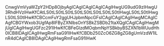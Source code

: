 CnwgVmVyaWZpY2HDp8OjbyAgICAgICAgICAgICAgIHwgUG9udG9zIHwgU3RhdHVzIHwKfCAtLS0tLS0tLS0tLS0tLS0tLS0tLS0tLS0tIHwgLS0tLS0tIHwgLS0tLS0tIHwKfCBCcmFuY2ggUHJpbmNpcGFsICAgICAgICAgIHwgMCAgICAgfCBGYWxob3UgfAp8IFByZXNlbsOnYSBkZSBDb21taXQgICAgICAgIHwgMjUgICAgIHwgUGFzc291IHwKfCBFeGlzdMOqbmNpYSBkbyBSZXN1bWUudHh0ICB8IDAgICAgIHwgRmFsaG91IHwKfCBDb250ZcO6ZG8gZG8gUmVzdW1lLnR4dCAgICB8IDAgICAgIHwgRmFsaG91IHwK
